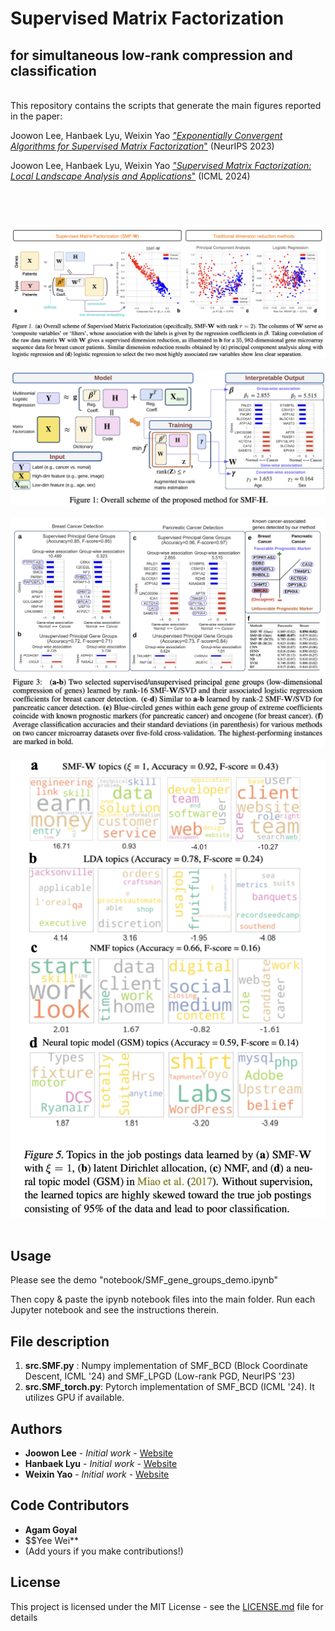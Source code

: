 # Supervised Matrix Factorization #
## for simultaneous low-rank compression and classification ##

<br/> This repository contains the scripts that generate the main figures reported in the paper: <br/>


Joowon Lee, Hanbaek Lyu, Weixin Yao
[*"Exponentially Convergent Algorithms for Supervised Matrix Factorization*"](https://papers.nips.cc/paper_files/paper/2023/hash/f2c80b3c9cf8102d38c4b21af25d9740-Abstract-Conference.html) (NeurIPS 2023)

Joowon Lee, Hanbaek Lyu, Weixin Yao
[*"Supervised Matrix Factorization: Local Landscape Analysis and Applications*"](https://arxiv.org/abs/2102.06984) (ICML 2024)


&nbsp;
 

&nbsp;

![](Figures/Fig1.png)
&nbsp;
![](Figures/Fig2.png)
&nbsp;
![](Figures/Fig3.png)
&nbsp;
![](Figures/Fig4.png)
&nbsp;


## Usage

Please see the demo "notebook/SMF_gene_groups_demo.ipynb"
&nbsp;

Then copy & paste the ipynb notebook files into the main folder. Run each Jupyter notebook and see the instructions therein. 

## File description 

  1. **src.SMF.py** : Numpy implementation of SMF_BCD (Block Coordinate Descent, ICML '24) and SMF_LPGD (Low-rank PGD, NeurIPS '23)
  2. **src.SMF_torch.py**: Pytorch implementation of SMF_BCD (ICML '24). It utilizes GPU if available. 
  
## Authors

* **Joowon Lee** - *Initial work* - [Website](https://www.math.ucla.edu/~ykureh/)
* **Hanbaek Lyu** - *Initial work* - [Website](https://hanbaeklyu.com)
* **Weixin Yao** - *Initial work* - [Website](https://hanbaeklyu.com)

## Code Contributors 
* **Agam Goyal**
* $$Yee Wei**
* (Add yours if you make contributions!)

## License

This project is licensed under the MIT License - see the [LICENSE.md](LICENSE.md) file for details

